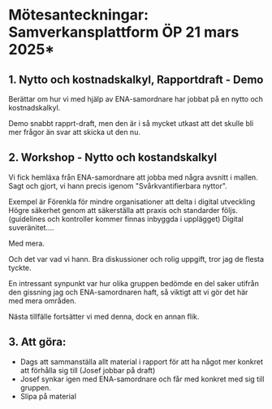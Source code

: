 # Mötesanteckningar: Samverkansplattform ÖP 21 mars 2025*

## 1. Nytto och kostnadskalkyl, Rapportdraft - Demo

Berättar om hur vi med hjälp av ENA-samordnare har jobbat på en nytto och kostnadskalkyl.

Demo snabbt rapprt-draft, men den är i så mycket utkast att det skulle bli mer frågor än svar att skicka ut den nu.

## 2. Workshop - Nytto och kostandskalkyl

Vi fick hemläxa från ENA-samordnare att jobba med några avsnitt i mallen.
Sagt och gjort, vi hann precis igenom "Svårkvantifierbara nyttor".

Exempel är 
Förenkla för mindre organisationer att delta i digital utveckling
Högre säkerhet genom att säkerställa att praxis och standarder följs. (guidelines och kontroller kommer finnas inbyggda i upplägget)
Digital suveränitet....

Med mera.

Och det var vad vi hann. Bra diskussioner och rolig uppgift, tror jag de flesta tyckte.

En intressant synpunkt var hur olika gruppen bedömde en del saker utifrån den gissning jag och ENA-samordnaren haft,
så viktigt att vi gör det här med mera områden.

Nästa tillfälle fortsätter vi med denna, dock en annan flik.


## 3. Att göra:

- Dags att sammanställa allt material i rapport för att ha något mer konkret att förhålla sig till (Josef jobbar på draft)
- Josef synkar igen med ENA-samordnare och får med konkret med sig till gruppen.
- Slipa på material

